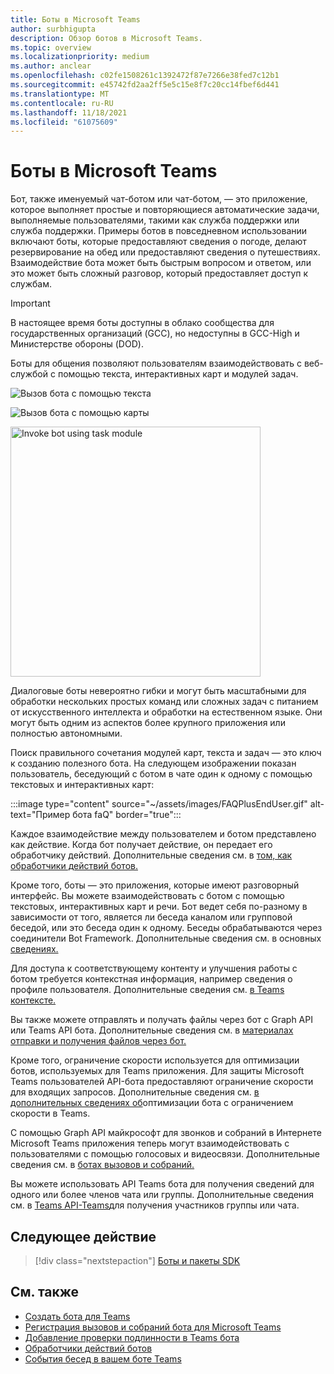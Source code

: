 ```yaml
---
title: Боты в Microsoft Teams
author: surbhigupta
description: Обзор ботов в Microsoft Teams.
ms.topic: overview
ms.localizationpriority: medium
ms.author: anclear
ms.openlocfilehash: c02fe1508261c1392472f87e7266e38fed7c12b1
ms.sourcegitcommit: e45742fd2aa2ff5e5c15e8f7c20cc14fbef6d441
ms.translationtype: MT
ms.contentlocale: ru-RU
ms.lasthandoff: 11/18/2021
ms.locfileid: "61075609"
---
```

# <a name="bots-in-microsoft-teams"></a>Боты в Microsoft Teams

Бот, также именуемый чат-ботом или чат-ботом, — это приложение, которое выполняет простые и повторяющиеся автоматические задачи, выполняемые пользователями, такими как служба поддержки или служба поддержки. Примеры ботов в повседневном использовании включают боты, которые предоставляют сведения о погоде, делают резервирование на обед или предоставляют сведения о путешествиях. Взаимодействие бота может быть быстрым вопросом и ответом, или это может быть сложный разговор, который предоставляет доступ к службам.

> [!IMPORTANT]
> В настоящее время боты доступны в облако сообщества для государственных организаций (GCC), но недоступны в GCC-High и Министерстве обороны (DOD).

Боты для общения позволяют пользователям взаимодействовать с веб-службой с помощью текста, интерактивных карт и модулей задач.

![Вызов бота с помощью текста](~/assets/images/invokebotwithtext.png)

![Вызов бота с помощью карты](~/assets/images/invokebotwithcard.png)

<img src="~/assets/images/task-module-example.png" alt="Invoke bot using task module" width="400"/>

Диалоговые боты невероятно гибки и могут быть масштабными для обработки нескольких простых команд или сложных задач с питанием от искусственного интеллекта и обработки на естественном языке. Они могут быть одним из аспектов более крупного приложения или полностью автономными.

Поиск правильного сочетания модулей карт, текста и задач — это ключ к созданию полезного бота. На следующем изображении показан пользователь, беседующий с ботом в чате один к одному с помощью текстовых и интерактивных карт:

:::image type="content" source="~/assets/images/FAQPlusEndUser.gif" alt-text="Пример бота faQ" border="true":::

Каждое взаимодействие между пользователем и ботом представлено как действие. Когда бот получает действие, он передает его обработчику действий. Дополнительные сведения см. в [том, как обработчики действий ботов.](~/bots/bot-basics.md) 

Кроме того, боты — это приложения, которые имеют разговорный интерфейс. Вы можете взаимодействовать с ботом с помощью текстовых, интерактивных карт и речи. Бот ведет себя по-разному в зависимости от того, является ли беседа каналом или групповой беседой, или это беседа один к одному. Беседы обрабатываются через соединители Bot Framework. Дополнительные сведения см. в основных [сведениях.](~/bots/how-to/conversations/conversation-basics.md)

Для доступа к соответствующему контенту и улучшения работы с ботом требуется контекстная информация, например сведения о профиле пользователя. Дополнительные сведения см. [в Teams контексте.](~/bots/how-to/get-teams-context.md) 

Вы также можете отправлять и получать файлы через бот с Graph API или Teams API бота. Дополнительные сведения см. в [материалах отправки и получения файлов через бот.](~/bots/how-to/bots-filesv4.md)

Кроме того, ограничение скорости используется для оптимизации ботов, используемых для Teams приложения. Для защиты Microsoft Teams пользователей API-бота предоставляют ограничение скорости для входящих запросов. Дополнительные сведения см. [в дополнительных сведениях об](~/bots/how-to/rate-limit.md)оптимизации бота с ограничением скорости в Teams.

С помощью Graph API майкрософт для звонков и собраний в Интернете Microsoft Teams приложения теперь могут взаимодействовать с пользователями с помощью голосовых и видеосвязи. Дополнительные сведения см. в [ботах вызовов и собраний.](~/bots/calls-and-meetings/calls-meetings-bots-overview.md) 

Вы можете использовать API Teams бота для получения сведений для одного или более членов чата или группы. Дополнительные сведения см. в [Teams API-Teams](~/resources/team-chat-member-api-changes.md)для получения участников группы или чата.

## <a name="next-step"></a>Следующее действие

> [!div class="nextstepaction"]
> [Боты и пакеты SDK](~/bots/bot-features.md)

## <a name="see-also"></a>См. также

* [Создать бота для Teams](~/bots/how-to/create-a-bot-for-teams.md)
* [Регистрация вызовов и собраний бота для Microsoft Teams](~/bots/calls-and-meetings/registering-calling-bot.md)
* [Добавление проверки подлинности в Teams бота](~/bots/how-to/authentication/add-authentication.md)
* [Обработчики действий ботов](~/bots/bot-basics.md)
* [События бесед в вашем боте Teams](~/bots/how-to/conversations/subscribe-to-conversation-events.md)
